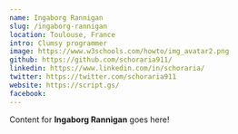 ```yaml
---
name: Ingaborg Rannigan
slug: /ingaborg-rannigan
location: Toulouse, France
intro: Clumsy programmer
image: https://www.w3schools.com/howto/img_avatar2.png
github: https://github.com/schoraria911/
linkedin: https://www.linkedin.com/in/schoraria/
twitter: https://twitter.com/schoraria911
website: https://script.gs/
facebook: 
---
```

Content for **Ingaborg Rannigan** goes here!